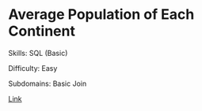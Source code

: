 # Average Population of Each Continent

Skills: SQL (Basic)

Difficulty: Easy

Subdomains: Basic Join

[Link](https://www.hackerrank.com/challenges/average-population-of-each-continent/problem)
